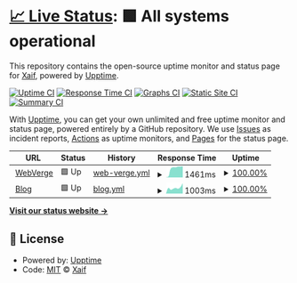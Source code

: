 # [📈 Live Status](https://xaif.github.io/uptime-monitor): <!--live status--> **🟩 All systems operational**

This repository contains the open-source uptime monitor and status page for [Xaif](https://webverge.io), powered by [Upptime](https://github.com/upptime/upptime).

[![Uptime CI](https://github.com/xaif/uptime-monitor/workflows/Uptime%20CI/badge.svg)](https://github.com/xaif/uptime-monitor/actions?query=workflow%3A%22Uptime+CI%22)
[![Response Time CI](https://github.com/xaif/uptime-monitor/workflows/Response%20Time%20CI/badge.svg)](https://github.com/xaif/uptime-monitor/actions?query=workflow%3A%22Response+Time+CI%22)
[![Graphs CI](https://github.com/xaif/uptime-monitor/workflows/Graphs%20CI/badge.svg)](https://github.com/xaif/uptime-monitor/actions?query=workflow%3A%22Graphs+CI%22)
[![Static Site CI](https://github.com/xaif/uptime-monitor/workflows/Static%20Site%20CI/badge.svg)](https://github.com/xaif/uptime-monitor/actions?query=workflow%3A%22Static+Site+CI%22)
[![Summary CI](https://github.com/xaif/uptime-monitor/workflows/Summary%20CI/badge.svg)](https://github.com/xaif/uptime-monitor/actions?query=workflow%3A%22Summary+CI%22)

With [Upptime](https://upptime.js.org), you can get your own unlimited and free uptime monitor and status page, powered entirely by a GitHub repository. We use [Issues](https://github.com/xaif/uptime-monitor/issues) as incident reports, [Actions](https://github.com/xaif/uptime-monitor/actions) as uptime monitors, and [Pages](https://xaif.github.io/uptime-monitor) for the status page.

<!--start: status pages-->
<!-- This summary is generated by Upptime (https://github.com/upptime/upptime) -->
<!-- Do not edit this manually, your changes will be overwritten -->
<!-- prettier-ignore -->
| URL | Status | History | Response Time | Uptime |
| --- | ------ | ------- | ------------- | ------ |
| <img alt="" src="https://favicons.githubusercontent.com/webverge.io" height="13"> [WebVerge](https://webverge.io) | 🟩 Up | [web-verge.yml](https://github.com/xaif/uptime-monitor/commits/HEAD/history/web-verge.yml) | <details><summary><img alt="Response time graph" src="./graphs/web-verge/response-time-week.png" height="20"> 1461ms</summary><br><a href="https://xaif.github.io/uptime-monitor/history/web-verge"><img alt="Response time 303" src="https://img.shields.io/endpoint?url=https%3A%2F%2Fraw.githubusercontent.com%2Fxaif%2Fuptime-monitor%2FHEAD%2Fapi%2Fweb-verge%2Fresponse-time.json"></a><br><a href="https://xaif.github.io/uptime-monitor/history/web-verge"><img alt="24-hour response time 1396" src="https://img.shields.io/endpoint?url=https%3A%2F%2Fraw.githubusercontent.com%2Fxaif%2Fuptime-monitor%2FHEAD%2Fapi%2Fweb-verge%2Fresponse-time-day.json"></a><br><a href="https://xaif.github.io/uptime-monitor/history/web-verge"><img alt="7-day response time 1461" src="https://img.shields.io/endpoint?url=https%3A%2F%2Fraw.githubusercontent.com%2Fxaif%2Fuptime-monitor%2FHEAD%2Fapi%2Fweb-verge%2Fresponse-time-week.json"></a><br><a href="https://xaif.github.io/uptime-monitor/history/web-verge"><img alt="30-day response time 479" src="https://img.shields.io/endpoint?url=https%3A%2F%2Fraw.githubusercontent.com%2Fxaif%2Fuptime-monitor%2FHEAD%2Fapi%2Fweb-verge%2Fresponse-time-month.json"></a><br><a href="https://xaif.github.io/uptime-monitor/history/web-verge"><img alt="1-year response time 303" src="https://img.shields.io/endpoint?url=https%3A%2F%2Fraw.githubusercontent.com%2Fxaif%2Fuptime-monitor%2FHEAD%2Fapi%2Fweb-verge%2Fresponse-time-year.json"></a></details> | <details><summary><a href="https://xaif.github.io/uptime-monitor/history/web-verge">100.00%</a></summary><a href="https://xaif.github.io/uptime-monitor/history/web-verge"><img alt="All-time uptime 99.85%" src="https://img.shields.io/endpoint?url=https%3A%2F%2Fraw.githubusercontent.com%2Fxaif%2Fuptime-monitor%2FHEAD%2Fapi%2Fweb-verge%2Fuptime.json"></a><br><a href="https://xaif.github.io/uptime-monitor/history/web-verge"><img alt="24-hour uptime 100.00%" src="https://img.shields.io/endpoint?url=https%3A%2F%2Fraw.githubusercontent.com%2Fxaif%2Fuptime-monitor%2FHEAD%2Fapi%2Fweb-verge%2Fuptime-day.json"></a><br><a href="https://xaif.github.io/uptime-monitor/history/web-verge"><img alt="7-day uptime 100.00%" src="https://img.shields.io/endpoint?url=https%3A%2F%2Fraw.githubusercontent.com%2Fxaif%2Fuptime-monitor%2FHEAD%2Fapi%2Fweb-verge%2Fuptime-week.json"></a><br><a href="https://xaif.github.io/uptime-monitor/history/web-verge"><img alt="30-day uptime 99.23%" src="https://img.shields.io/endpoint?url=https%3A%2F%2Fraw.githubusercontent.com%2Fxaif%2Fuptime-monitor%2FHEAD%2Fapi%2Fweb-verge%2Fuptime-month.json"></a><br><a href="https://xaif.github.io/uptime-monitor/history/web-verge"><img alt="1-year uptime 99.85%" src="https://img.shields.io/endpoint?url=https%3A%2F%2Fraw.githubusercontent.com%2Fxaif%2Fuptime-monitor%2FHEAD%2Fapi%2Fweb-verge%2Fuptime-year.json"></a></details>
| <img alt="" src="https://favicons.githubusercontent.com/blog.webverge.io" height="13"> [Blog](https://blog.webverge.io) | 🟩 Up | [blog.yml](https://github.com/xaif/uptime-monitor/commits/HEAD/history/blog.yml) | <details><summary><img alt="Response time graph" src="./graphs/blog/response-time-week.png" height="20"> 1003ms</summary><br><a href="https://xaif.github.io/uptime-monitor/history/blog"><img alt="Response time 379" src="https://img.shields.io/endpoint?url=https%3A%2F%2Fraw.githubusercontent.com%2Fxaif%2Fuptime-monitor%2FHEAD%2Fapi%2Fblog%2Fresponse-time.json"></a><br><a href="https://xaif.github.io/uptime-monitor/history/blog"><img alt="24-hour response time 773" src="https://img.shields.io/endpoint?url=https%3A%2F%2Fraw.githubusercontent.com%2Fxaif%2Fuptime-monitor%2FHEAD%2Fapi%2Fblog%2Fresponse-time-day.json"></a><br><a href="https://xaif.github.io/uptime-monitor/history/blog"><img alt="7-day response time 1003" src="https://img.shields.io/endpoint?url=https%3A%2F%2Fraw.githubusercontent.com%2Fxaif%2Fuptime-monitor%2FHEAD%2Fapi%2Fblog%2Fresponse-time-week.json"></a><br><a href="https://xaif.github.io/uptime-monitor/history/blog"><img alt="30-day response time 876" src="https://img.shields.io/endpoint?url=https%3A%2F%2Fraw.githubusercontent.com%2Fxaif%2Fuptime-monitor%2FHEAD%2Fapi%2Fblog%2Fresponse-time-month.json"></a><br><a href="https://xaif.github.io/uptime-monitor/history/blog"><img alt="1-year response time 379" src="https://img.shields.io/endpoint?url=https%3A%2F%2Fraw.githubusercontent.com%2Fxaif%2Fuptime-monitor%2FHEAD%2Fapi%2Fblog%2Fresponse-time-year.json"></a></details> | <details><summary><a href="https://xaif.github.io/uptime-monitor/history/blog">100.00%</a></summary><a href="https://xaif.github.io/uptime-monitor/history/blog"><img alt="All-time uptime 99.98%" src="https://img.shields.io/endpoint?url=https%3A%2F%2Fraw.githubusercontent.com%2Fxaif%2Fuptime-monitor%2FHEAD%2Fapi%2Fblog%2Fuptime.json"></a><br><a href="https://xaif.github.io/uptime-monitor/history/blog"><img alt="24-hour uptime 100.00%" src="https://img.shields.io/endpoint?url=https%3A%2F%2Fraw.githubusercontent.com%2Fxaif%2Fuptime-monitor%2FHEAD%2Fapi%2Fblog%2Fuptime-day.json"></a><br><a href="https://xaif.github.io/uptime-monitor/history/blog"><img alt="7-day uptime 100.00%" src="https://img.shields.io/endpoint?url=https%3A%2F%2Fraw.githubusercontent.com%2Fxaif%2Fuptime-monitor%2FHEAD%2Fapi%2Fblog%2Fuptime-week.json"></a><br><a href="https://xaif.github.io/uptime-monitor/history/blog"><img alt="30-day uptime 100.00%" src="https://img.shields.io/endpoint?url=https%3A%2F%2Fraw.githubusercontent.com%2Fxaif%2Fuptime-monitor%2FHEAD%2Fapi%2Fblog%2Fuptime-month.json"></a><br><a href="https://xaif.github.io/uptime-monitor/history/blog"><img alt="1-year uptime 99.98%" src="https://img.shields.io/endpoint?url=https%3A%2F%2Fraw.githubusercontent.com%2Fxaif%2Fuptime-monitor%2FHEAD%2Fapi%2Fblog%2Fuptime-year.json"></a></details>

<!--end: status pages-->

[**Visit our status website →**](https://xaif.github.io/uptime-monitor)

## 📄 License

- Powered by: [Upptime](https://github.com/upptime/upptime)
- Code: [MIT](./LICENSE) © [Xaif](https://webverge.io)
